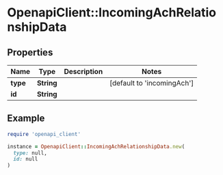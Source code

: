# OpenapiClient::IncomingAchRelationshipData

## Properties

| Name | Type | Description | Notes |
| ---- | ---- | ----------- | ----- |
| **type** | **String** |  | [default to &#39;incomingAch&#39;] |
| **id** | **String** |  |  |

## Example

```ruby
require 'openapi_client'

instance = OpenapiClient::IncomingAchRelationshipData.new(
  type: null,
  id: null
)
```

